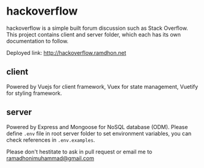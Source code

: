# hackoverflow

hackoverflow is a simple built forum discussion such as Stack Overflow. This project contains client and server folder, which each has its own documentation to follow.

Deployed link: http://hackoverflow.ramdhon.net

## client
Powered by Vuejs for client framework, Vuex for state management, Vuetify for styling framework.

## server
Powered by Express and Mongoose for NoSQL database (ODM). Please define `.env` file in root server folder to set environment variables, you can check references in `.env.examples`.

Please don't hestitate to ask in pull request or email me to ramadhonimuhammad@gmail.com